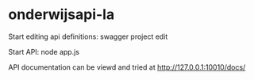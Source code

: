 # onderwijsapi-la





Start editing api definitions: swagger project edit

Start API: node app.js

API documentation can be viewd and tried at http://127.0.0.1:10010/docs/
